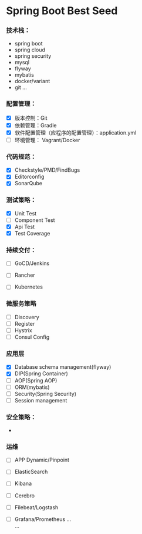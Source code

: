 # Spring Boot Best Seed

### 技术栈：
  * spring boot
  * spring cloud
  * spring security
  * mysql
  * flyway
  * mybatis
  * docker/variant
  * git
  ...

### 配置管理：
 - [x] 版本控制：Git
 - [x] 依赖管理：Gradle
 - [x] 软件配置管理（应程序的配置管理）：application.yml
 - [ ] 环境管理： Vagrant/Docker

### 代码规范：
 - [x] Checkstyle/PMD/FindBugs
 - [x] Editorconfig
 - [x] SonarQube
      
### 测试策略：
  - [x] Unit Test
  - [ ] Component Test
  - [x] Api Test 
  - [x] Test Coverage 

### 持续交付：
  - [ ] GoCD/Jenkins
  - [ ] Rancher
  - [ ] Kubernetes
  

### 微服务策略
  - [ ] Discovery
  - [ ] Register
  - [ ] Hystrix
  - [ ] Consul Config
  
### 应用层
  - [x] Database schema management(flyway)
  - [x] DIP(Spring Container)  
  - [ ] AOP(Spring AOP)
  - [ ] ORM(mybatis)
  - [ ] Security(Spring Security)  
  - [ ] Session management  
  
### 安全策略：
  *
### 运维
  - [ ] APP Dynamic/Pinpoint
  - [ ] ElasticSearch
  - [ ] Kibana
  - [ ] Cerebro
  - [ ] Filebeat/Logstash
  - [ ] Grafana/Prometheus 
...  
... 

